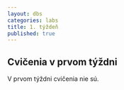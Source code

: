 ```yaml
---
layout: dbs
categories: labs
title: 1. týždeň
published: true
---
```

## Cvičenia v prvom týždni

V prvom týždni cvičenia nie sú.
